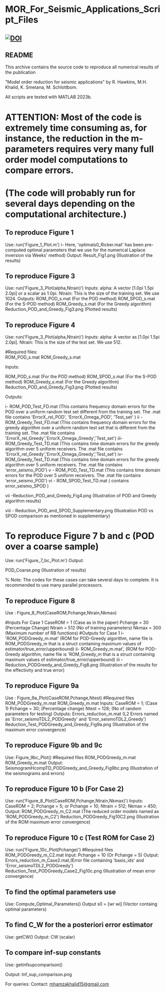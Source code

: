 # MOR_For_Seismic_Applications_Script_Files

[![DOI](https://zenodo.org/badge/811891525.svg)](https://zenodo.org/doi/10.5281/zenodo.11520031)
------
README
------

This archive contains the source code to reproduce all numerical results of the publication

"Model order reduction for seismic applications"
by R. Hawkins, M.H. Khalid, K. Smetana, M. Schlottbom.



All scripts are tested with MATLAB 2023b.
# ATTENTION: Most of the code is extremely time consuming as, for instance, the reduction in the m-parameters requires very many full order model computations to compare errors.
# (The code will probably run for several days depending on the computational architecture.)

## To reproduce Figure 1
Use: run('Figure_1_Plot.m')
i- Here, 'optimals0_Ricker.mat' has been pre-computed optimal parameters that we use for the numerical Laplace inversion via Weeks’ method)
Output: 
Result_Fig1.png (Illustration of the results)

## To reproduce Figure 3
Use: run('Figure_3_Plot(alpha,Ntrain)’)
Inputs: 
alpha: A vector [1.0pi 1.5pi 2.0pi] or a scalar as 1.0pi. 
Ntrain: This is the size of the training set. We use 1024.
Outputs: 
ROM_POD_s.mat (For the POD method)
ROM_SPOD_s.mat (For the S-POD method)
ROM_Greedy_s.mat (For the Greedy algorithm)
Reduction_POD_and_Greedy_Fig3.png (Plotted results) 

## To reproduce Figure 4
Use: run('Figure_3_Plot(alpha,Ntrain)’)
Inputs: 
alpha: A vector as [1.0pi 1.5pi 2.0pi]. 
Ntrain: This is the size of the test set. We use 512.

#Required files:  
ROM_POD_s.mat
ROM_Greedy_s.mat

Inputs: 

ROM_POD_s.mat (For the POD method)
ROM_SPOD_s.mat (For the S-POD method)
ROM_Greedy_s.mat (For the Greedy algorithm)
Reduction_POD_and_Greedy_Fig3.png (Plotted results) 

Outputs: 

i- ROM_POD_Test_FD.mat (This contains frequency domain errors for the POD over a uniform random test set different from the training set. The .mat file contains 'ErrorX_rel_POD', 'ErrorX_Omega_POD', 'Test_set' ) 
ii -ROM_Greedy_Test_FD.mat (This contains frequency domain errors for the greedy algorithm over a uniform random test set that is different from the training set. The .mat file contains 'ErrorX_rel_Greedy','ErrorX_Omega_Greedy','Test_set') 
iii- ROM_Greedy_Test_TD.mat (This contains time domain errors for the greedy algorithm over 5 uniform receivers. The .mat file contains 'ErrorX_rel_Greedy','ErrorX_Omega_Greedy','Test_set') 
iv- ROM_Greedy_Test_TD.mat (This contains time domain errors for the greedy algorithm over 5 uniform receivers. The .mat file contains 'error_seismo_POD') 
v - ROM_POD_Test_TD.mat (This contains time domain errors for the POD over 5 uniform receivers. The .mat file contains 'error_seismo_POD') 
vi - ROM_SPOD_Test_TD.mat ( contains error_seismo_SPOD )

vii -Reduction_POD_and_Greedy_Fig4.png (Illustration of POD and Greedy algorithm results)

viii - Reduction_POD_and_SPOD_Supplementary.png (Illustration POD vs SPOD comparison as mentioned in supplementary)


# To reproduce Figure 7 b and c (POD over a coarse sample)
Use: run('Figure_7_bc_Plot.m')
Output:

POD_Coarse.png (Illustration of results)

% Note: The codes for these cases can take several days to complete. It is recommended to use many parallel processors.
## To reproduce Figure 8

Use : Figure_8_Plot(CaseROM,Pchange,Ntrain,Nkmax)

#Inputs For Case 1
CaseROM =  1 (Case as in the paper)
Pchange = 30  (Percentage Change) 
Ntrain = 512 (No of training parameters)
Nkmax = 300 (Maximum number of RB functions)
#Outputs for Case 1
i- 'ROM_PODGreedy_m.mat' (ROM for POD-Greedy algorithm, name file is ROM_PODGreedy_m that is a struct containing maximum values of estimator/true_error/upperbound)
ii- ROM_Greedy_m.mat', (ROM for POD-Greedy algorithm, name file is 'ROM_Greedy_m that is a struct containing maximum values of estimator/true_error/upperbound)
iii - Reduction_PODGreedy_and_Greedy_Fig8.png (Illustration of the results for the effectivity and true error)

## To reproduce Figure 9a
Use : Figure_9a_Plot(CaseROM,Pchange,Ntest)
#Required files
ROM_PODGreedy_m.mat
ROM_Greedy_m.mat
Inputs:
CaseROM = 1; (Case 1)
Pchange = 30; (Percentage change)
Ntest = 128; (No of random parameters for testing)
Outputs:
Errors_reduction_m.mat (L2 Errors named as 'Error_seismoTDL2_PODGreedy' and 'Error_seismoTDL2_Greedy')
Reduction_Test_PODGreedy_and_Greedy_Fig9a.png (Illustration of the maximum error convergence)

## To reproduce Figure 9b and 9c
Use: Figure_9bc_Plot()
#Required files
ROM_PODGreedy_m.mat
ROM_Greedy_m.mat
Output:
SeismogramHcompTD_PODGreedy_and_Greedy_Fig9bc.png (Illustration of the seismograms and errors)

## To reproduce Figure 10 b (For Case 2)
Use: run('Figure_8_Plot(CaseROM,Pchange,Ntrain,Nkmax)')
Inputs: 
CaseROM = 2;
Pchange = 5; or Pchange = 10;
Ntrain = 512;
Nkmax = 450;
Output: 
ROM_PODGreedy_m_C2.mat (The reduced order models named as 'ROM_PODGreedy_m_C2')
Reduction_PODGreedy_Fig10C2.png (Illustration of the ROM maximum error convergence)

## To reproduce Figure 10 c (Test ROM for Case 2)
Use: run('Figure_10c_Plot(Pchange)')
#Required files
ROM_PODGreedy_m_C2.mat
Input: 
Pchange = 10 (Or Pchange = 5)
Output: 
Errors_reduction_m_Case2.mat,(Error file containing 'basis_ids' and 'Error_seismoTDL2_PODGreedy')
Reduction_Test_PODGreedy_Case2_Fig10c.png (Illustration of mean error convergence)

## To find the optimal parameters use
Use: Compute_Optimal_Parameters()
Output
s0 = [wr wi] (Vector containg optimal parameters)

## To find C_W for the a posteriori error estimator
Use: getCW()
Output:
CW (scalar)

## To compare inf-sup constants

Use: getinfsupcomparison()

Output:
Inf_sup_comparison.png 


For queries: Contact: mhamzakhalid15@gmail.com
